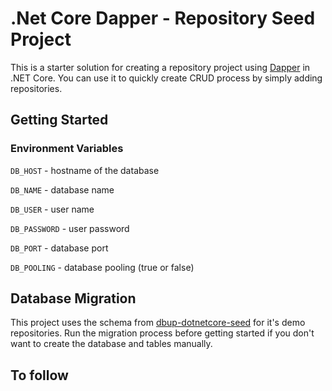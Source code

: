 # .Net Core Dapper - Repository Seed Project

This is a starter solution for creating a repository project using [Dapper](https://github.com/StackExchange/Dapper) in .NET Core. You can use it to quickly create CRUD process by simply adding repositories.

## Getting Started
### Environment Variables
 `DB_HOST` - hostname of the database

 `DB_NAME` - database name

 `DB_USER` - user name

 `DB_PASSWORD` - user password

 `DB_PORT` - database port

 `DB_POOLING` - database pooling (true or false)

 
## Database Migration
This project uses the schema from [dbup-dotnetcore-seed](https://github.com/peerlancers/dbup-dotnetcore-seed) for it's demo repositories. Run the migration process before getting started if you don't want to create the database and tables manually.

## To follow
